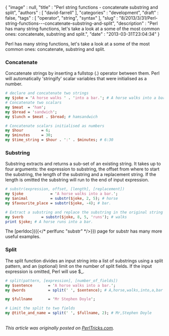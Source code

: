 {
   "image" : null,
   "title" : "Perl string functions - concatenate substring and split",
   "authors" : [
      "david-farrell"
   ],
   "categories" : "development",
   "draft" : false,
   "tags" : [
      "operator",
      "string",
      "syntax"
   ],
   "slug" : "8/2013/3/31/Perl-string-functions---concatenate-substring-and-split",
   "description" : "Perl has many string functions, let's take a look at a some of the most common ones: concatenate, substring and split.",
   "date" : "2013-03-31T23:04:34"
}


Perl has many string functions, let's take a look at a some of the most common ones: concatenate, substring and split.

### Concatenate

Concatenate strings by inserting a fullstop (.) operator between them. Perl will automatically 'stringify' scalar variables that were initialised as a number.

```perl
# declare and concatenate two strings
my $joke = 'A horse walks ' . 'into a bar.'; # A horse walks into a bar.
# Concatenate two scalars
my $meat  = 'ham';
my $bread = 'sandwich';
my $lunch = $meat . $bread; # hamsandwich

# Concatenate scalars initialised as numbers
my $hour        = 6;
my $minutes     = 30;
my $time_string = $hour . ':' . $minutes; # 6:30
```

### Substring

Substring extracts and returns a sub-set of an existing string. It takes up to four arguments: the expression to substring, the offset from where to start the substring, the length of the substring and a replacement string. If the length is omitted the substring will run to the end of input expression.

```perl
# substr(expression, offset, [length], [replacement])
my $joke            = 'A horse walks into a bar.';
my $animal          = substr($joke, 2, 5); # horse
my $favourite_place = substr($joke, -4); # bar.

# Extract a substring and replace the substring in the original string
my $verb        = substr($joke, 8, 5, 'runs'); # walks
print $joke; # A horse runs into a bar.
```

The [perldoc]({{</* perlfunc "substr" */>}}) page for substr has many more useful examples.

### Split

The split function divides an input string into a list of substrings using a split pattern, and an (optional) limit on the number of split fields. If the input expression is omitted, Perl will use $\_.

```perl
# split(pattern, [expression], [number_of_fields])
my $sentence       = 'A horse walks into a bar.';
my @words          = split(' ', $sentence); # A,horse,walks,into,a,bar

my $fullname       = 'Mr Stephen Doyle';

# Limit the split to two fields
my @title_and_name = split(' ', $fullname, 2); # Mr,Stephen Doyle
```

\
*This article was originally posted on [PerlTricks.com](http://perltricks.com).*
